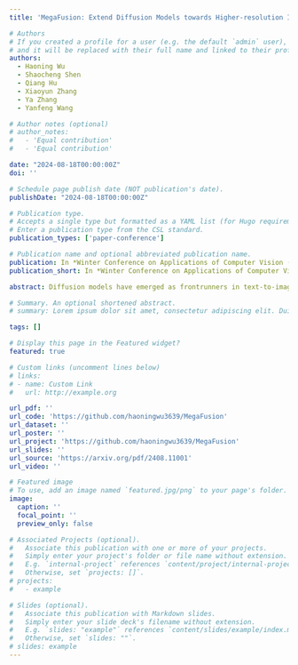 ```yaml
---
title: 'MegaFusion: Extend Diffusion Models towards Higher-resolution Image Generation without Further Tuning'

# Authors
# If you created a profile for a user (e.g. the default `admin` user), write the username (folder name) here
# and it will be replaced with their full name and linked to their profile.
authors:
  - Haoning Wu
  - Shaocheng Shen
  - Qiang Hu
  - Xiaoyun Zhang
  - Ya Zhang
  - Yanfeng Wang

# Author notes (optional)
# author_notes:
#   - 'Equal contribution'
#   - 'Equal contribution'

date: "2024-08-18T00:00:00Z"
doi: ''

# Schedule page publish date (NOT publication's date).
publishDate: "2024-08-18T00:00:00Z"

# Publication type.
# Accepts a single type but formatted as a YAML list (for Hugo requirements).
# Enter a publication type from the CSL standard.
publication_types: ['paper-conference']

# Publication name and optional abbreviated publication name.
publication: In *Winter Conference on Applications of Computer Vision (WACV), 2025*
publication_short: In *Winter Conference on Applications of Computer Vision (WACV), 2025*

abstract: Diffusion models have emerged as frontrunners in text-to-image generation, but their fixed image resolution during training often leads to challenges in high-resolution image generation, such as semantic deviations and object replication. This paper introduces MegaFusion, a novel approach that extends existing diffusion-based text-to-image models towards efficient higher-resolution generation without additional fine-tuning or adaptation. Specifically, we employ an innovative truncate and relay strategy to bridge the denoising processes across different resolutions, allowing for high-resolution image generation in a coarse-to-fine manner. Moreover, by integrating dilated convolutions and noise re-scheduling, we further adapt the model's priors for higher resolution. The versatility and efficacy of MegaFusion make it universally applicable to both latent-space and pixel-space diffusion models, along with other derivative models. Extensive experiments confirm that MegaFusion significantly boosts the capability of existing models to pro-duce images of megapixels and various aspect ratios, while only requiring about 40% of the original computational cost.

# Summary. An optional shortened abstract.
# summary: Lorem ipsum dolor sit amet, consectetur adipiscing elit. Duis posuere tellus ac convallis placerat. Proin tincidunt magna sed ex sollicitudin condimentum.

tags: []

# Display this page in the Featured widget?
featured: true

# Custom links (uncomment lines below)
# links:
# - name: Custom Link
#   url: http://example.org

url_pdf: ''
url_code: 'https://github.com/haoningwu3639/MegaFusion'
url_dataset: ''
url_poster: ''
url_project: 'https://github.com/haoningwu3639/MegaFusion'
url_slides: ''
url_source: 'https://arxiv.org/pdf/2408.11001'
url_video: ''

# Featured image
# To use, add an image named `featured.jpg/png` to your page's folder.
image:
  caption: ''
  focal_point: ''
  preview_only: false

# Associated Projects (optional).
#   Associate this publication with one or more of your projects.
#   Simply enter your project's folder or file name without extension.
#   E.g. `internal-project` references `content/project/internal-project/index.md`.
#   Otherwise, set `projects: []`.
# projects:
#   - example

# Slides (optional).
#   Associate this publication with Markdown slides.
#   Simply enter your slide deck's filename without extension.
#   E.g. `slides: "example"` references `content/slides/example/index.md`.
#   Otherwise, set `slides: ""`.
# slides: example
---
```


